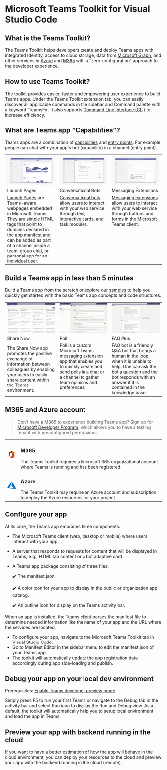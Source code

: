 # Microsoft Teams Toolkit for Visual Studio Code

## What is the Teams Toolkit?

The Teams Toolkit helps developers create and deploy Teams apps with integrated Identity, access to cloud storage, data from [Microsoft Graph](https://docs.microsoft.com/en-us/graph/teams-concept-overview), and other services in [Azure](https://docs.microsoft.com/en-us/microsoftteams/platform/build-your-first-app/build-bot) and [M365](https://docs.microsoft.com/en-us/microsoftteams/platform/concepts/build-and-test/prepare-your-o365-tenant) with a “zero-configuration” approach to the developer experience.

## How to use Teams Toolkit?  

The toolkit provides easier, faster and empowering user experience to build Teams apps. Under the Teams Toolkit extension tab, you can easily discover all applicable commands in the sidebar and Command palette with a keyword ‘TeamsFx’. It also supports [Command Line Interface (CLI)](https://github.com/OfficeDev/TeamsFx/tree/main/packages/cli) to increase efficiency.

## What are Teams app “Capabilities”?

Teams apps are a combination of [capabilities](https://docs.microsoft.com/en-us/microsoftteams/platform/concepts/capabilities-overview) and [entry points](https://docs.microsoft.com/en-us/microsoftteams/platform/concepts/extensibility-points). For example, people can chat with your app's bot (capability) in a channel (entry point).

<table style="border-collapse: collapse">
    <tr>
        <td><img src="./media/landingPage_launchPage.png"></td>
        <td><img src="./media/landingPage_conversationalBot.png"></td>
        <td><img src="./media/landingPage_messagingExtension.png"></td>
    </tr>
    <tr>
        <td style="border: none">Launch Pages</td>
        <td style="border: none">Conversational Bots</td>
        <td style="border: none">Messaging Extensions</td>
    </tr>
    <tr>
        <td style="border: none" width="33%"><a href=https://docs.microsoft.com/en-us/microsoftteams/platform/tabs/what-are-tabs>Launch Pages</a> are Teams-aware webpages embedded in Microsoft Teams. They are simple HTML tags that point to domains declared in the app manifest and can be added as part of a channel inside a team, group chat, or personal app for an individual user.</td>
        <td style="border: none; vertical-align: baseline" width="33%"><a href=https://docs.microsoft.com/en-us/microsoftteams/platform/bots/what-are-bots>Conversational bots</a> allow users to interact with your web service through text, interactive cards, and task modules.</td>
        <td style="border: none; vertical-align: baseline" width="33%"><a href=https://docs.microsoft.com/en-us/microsoftteams/platform/messaging-extensions/what-are-messaging-extensions>Messaging extensions</a> allow users to interact with your web service through buttons and forms in the Microsoft Teams client.</td>
    </tr>
</table>

## Build a Teams app in less than 5 minutes

Build a Teams app from the scratch or explore our [samples](www.baidu.com) to help you quickly get started with the basic Teams app concepts and code structures.

<table style="border-collapse: collapse">
    <tr>
        <td><img src="./media/landingPage_shareNow.png"></td>
        <td><img src="./media/landingPage_poll.png"></td>
        <td><img src="./media/landingPage_faq.png"></td>
    </tr>
    <tr>
        <td style="border: none">Share Now</td>
        <td style="border: none">Poll</td>
        <td style="border: none">FAQ Plus</td>
    </tr>
    <tr>
        <td style="border: none" width="33%">The Share Now app promotes the positive exchange of information between colleagues by enabling your users to easily share content within the Teams environment.</td>
        <td style="border: none; vertical-align: baseline" width="33%">Poll is a custom Microsoft Teams messaging extension app that enables you to quickly create and send polls in a chat or a channel to gather team opinions and preferences.</td>
        <td style="border: none; vertical-align: baseline" width="33%">FAQ bot is a friendly Q&A bot that brings a human in the loop when it is unable to help. One can ask the bot a question and the bot responds with an answer if it is contained in the knowledge base.</td>
    </tr>
</table>

## M365 and Azure account

>Don’t have a M365 to experience building Teams app? Sign up for [Microsoft Developer Program](https://developer.microsoft.com/en-us/microsoft-365/dev-program), which allows you to have a testing tenant with preconfigured permissions.

<table style="border-collapse: collapse">
    <tr>
        <td><img src="./media/landingPage_m365.png"></td>
        <td><h3>M365</h3>The Teams Toolkit requires a Microsoft 365 organizational account where Teams is running and has been registered.</td>
    </tr>
    <tr>
        <td style="border: none"><img src="./media/landingPage_azure.png"></td>
        <td style="border: none"><h3>Azure</h3> The Teams Toolkit may require an Azure account and subscription to deploy the Azure resources for your project.</td>
    </tr>
</table>

## Configure your app

At its core, the Teams app embraces three components:

- The Microsoft Teams client (web, desktop or mobile) where users interact with your app.
- A server that responds to requests for content that will be displayed in Teams, e.g., HTML tab content or a bot adaptive card .
- A Teams app package consisting of three files:

  ✔️ The manifest.json.

  ✔️ A color icon for your app to display in the public or organization app catalog.

  ✔️ An outline icon for display on the Teams activity bar.

When an app is installed, the Teams client parses the manifest file to determine needed information like the name of your app and the URL where the services are located.

- To configure your app, navigate to the Microsoft Teams Toolkit tab in Visual Studio Code.
- Go to Manifest Editor in the sidebar menu to edit the manifest.json of your Teams app.
- The toolkit will automatically update the app registration data accordingly during app side-loading and publish.

## Debug your app on your local dev environment

Prerequisites: [Enable Teams developer preview mode](https://docs.microsoft.com/en-us/microsoftteams/platform/resources/dev-preview/developer-preview-intro#enable-developer-preview)

Simply press F5 to run your first Teams or navigate to the Debug tab in the activity bar and select Run icon to display the Run and Debug view. As a default, the toolkit will automatically help you to setup local environment and load the app in Teams.

## Preview your app with backend running in the cloud

If you want to have a better estimation of how the app will behave in the cloud environment, you can deploy your resources to the cloud and preview your app with the backend running in the cloud (remote).
